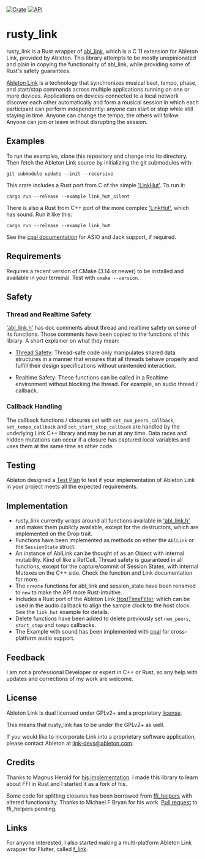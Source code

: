 [![Crate](https://img.shields.io/crates/v/rusty_link.svg)](https://crates.io/crates/rusty_link)
[![API](https://docs.rs/rusty_link/badge.svg)](https://docs.rs/rusty_link)

# rusty_link

rusty_link is a Rust wrapper of [abl_link](https://github.com/Ableton/link/tree/master/extensions/abl_link),
which is a C 11 extension for Ableton Link, provided by Ableton.
This library attempts to be mostly unopinionated and plain in
copying the functionality of abl_link, while providing some of Rust's safety guarantees.

[Ableton Link](http://ableton.github.io/link) is a technology that synchronizes musical beat, tempo,
phase, and start/stop commands across multiple applications running
on one or more devices. Applications on devices connected to a local
network discover each other automatically and form a musical session
in which each participant can perform independently: anyone can start
or stop while still staying in time. Anyone can change the tempo, the
others will follow. Anyone can join or leave without disrupting the session.

## Examples

To run the examples, clone this repository and change into its directory. Then fetch the Ableton Link source by initializing the git submodules with:

```
git submodule update --init --recursive
```

This crate includes a Rust port from C of the simple ['LinkHut'](https://github.com/anzbert/rusty_link/tree/master/examples/link_hut_silent). To run it:

```
cargo run --release --example link_hut_silent
```

There is also a Rust from C++ port of the more complex ['LinkHut'](https://github.com/anzbert/rusty_link/tree/master/examples/link_hut), which has sound. Run it like this:

```
cargo run --release --example link_hut
```

See the [cpal documentation](https://github.com/RustAudio/cpal) for ASIO and Jack support, if required.

## Requirements

Requires a recent version of CMake (3.14 or newer) to be installed and available in your terminal. Test with `cmake --version`.

## Safety

### Thread and Realtime Safety

['abl_link.h'](https://github.com/Ableton/link/blob/master/extensions/abl_link/include/abl_link.h) has doc comments about thread and realtime safety on some of its functions. Those comments have been copied to the functions of this library. A short explainer on what they mean:

- [Thread Safety](https://en.wikipedia.org/wiki/Thread_safety): Thread-safe code only manipulates shared data structures in a manner that ensures that all threads behave properly and fulfill their design specifications without unintended interaction.

- Realtime Safety: These functions can be called in a Realtime environment without blocking the thread. For example, an audio thread / callback.

### Callback Handling

The callback functions / closures set with `set_num_peers_callback`, `set_tempo_callback` and `set_start_stop_callback` are handled by the underlying Link C++ library and may be run at any time. Data races and hidden mutations can occur if a closure has captured local variables and uses them at the same time as other code.

## Testing

Ableton designed a [Test Plan](https://github.com/Ableton/link/blob/master/TEST-PLAN.md) to test if your implementation of Ableton Link in your project meets all the expected requirements.

## Implementation

- rusty_link currently wraps around all functions available in ['abl_link.h'](https://github.com/Ableton/link/blob/master/extensions/abl_link/include/abl_link.h) and makes them publicly available, except for the destructors, which are implemented on the Drop trait.
- Functions have been implemented as methods on either the `AblLink` or the `SessionState` struct.
- An instance of AblLink can be thought of as an Object with internal mutability. Kind of like a RefCell. Thread safety is guaranteed in all functions, except for the capture/commit of Session States, with internal Mutexes on the C++ side. Check the function and Link documentation for more.
- The `create` functions for abl_link and session_state have been renamed to `new` to make the API more Rust-intuitive.
- Includes a Rust port of the Ableton Link [HostTimeFilter](https://github.com/Ableton/link/blob/master/include/ableton/link/HostTimeFilter.hpp), which can be used in the audio callback to align the sample clock to the host clock. See the `link_hut` example for details.
- Delete functions have been added to delete previously set `num_peers`, `start_stop` and `tempo` callbacks.
- The Example with sound has been implemented with [cpal](https://crates.io/crates/cpal) for cross-platform audio support.

## Feedback

I am not a professional Developer or expert in C++ or Rust, so any help with updates and corrections of my work are welcome.

## License

Ableton Link is dual licensed under GPLv2+ and a proprietary [license](https://github.com/Ableton/link/blob/master/LICENSE.md).

This means that rusty_link has to be under the GPLv2+ as well.

If you would like to incorporate Link into a proprietary software application, please contact Ableton at <link-devs@ableton.com>.

## Credits

Thanks to Magnus Herold for [his implementation](https://crates.io/crates/ableton-link).
I made this library to learn about FFI in Rust and I started it as a fork of his.

Some code for splitting closures has been borrowed from [ffi_helpers](https://crates.io/crates/ffi_helpers) with altered functionality. Thanks to Michael F Bryan for his work.
[Pull request](https://github.com/Michael-F-Bryan/ffi_helpers/pull/8) to ffi_helpers pending.

## Links

For anyone interested, I also started making a multi-platform Ableton Link wrapper for Flutter, called [f_link](https://pub.dev/packages/f_link).
